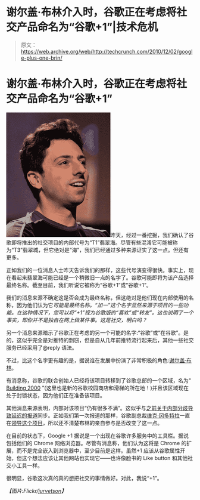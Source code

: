 # 谢尔盖·布林介入时，谷歌正在考虑将社交产品命名为“谷歌+1”|技术危机

> 原文：<https://web.archive.org/web/http://techcrunch.com/2010/12/02/google-plus-one-brin/>

# 谢尔盖·布林介入时，谷歌正在考虑将社交产品命名为“谷歌+1”

![](img/628df6a1522c029aa5e269aab6b871c5.png "b")昨天，经过一番挖掘，我们确认了谷歌即将推出的社交项目的内部代号为“T1”翡翠海。尽管有些混淆它可能被称为“T3”翡翠城，但它绝对是“海”，我们已经通过多种来源证实了这一点。但还有更多。

正如我们的一位消息人士昨天告诉我们的那样，这些代号演变得很快。事实上，现在看起来翡翠海可能已经是一个稍微旧一点的名字了。谷歌可能即将为该产品选择最终名称。截至目前，我们听说它被称为“谷歌+1”或“谷歌+1”。

我们的消息来源不确定这是否会成为最终名称，但这绝对是他们现在内部使用的名称，因为他们认为它*可能是最终名称。“加一”这个名字显然来源于项目的一些功能。在这种情况下，您可以将“+1”视为谷歌版的“喜欢”或“转发”。这也说明了一个事实，即你并不是独自在网上做某件事。这是社交，明白吗？*

另一个消息来源暗示了谷歌正在考虑的另一个可能的名字:“谷歌”或“在谷歌”。是的，这似乎完全是对推特的剽窃，但是自从几年前推特流行起来后，其他一些社交服务已经采用了@reply 语法。

不过，比这个名字更有趣的是，据说谁在发展中扮演了非常积极的角色:[谢尔盖·布林](https://web.archive.org/web/20230406185759/http://www.crunchbase.com/person/sergey-brin)。

有消息称，谷歌的联合创始人已经将该项目转移到了谷歌总部的一个区域，名为“ [Building 2000](https://web.archive.org/web/20230406185759/http://foursquare.com/venue/1952850) ”(这里也是新的谷歌校园商店和滑梯的所在地！)并且该区域现在处于封锁状态，因为他们正在准备该项目。

其他消息来源表明，内部对该项目“仍有很多不满”。这似乎与[之前关于内部分歧导致延迟的报道](https://web.archive.org/web/20230406185759/http://mashable.com/2010/11/29/google-social-2011/)同步。正如我们第一次报道的那样，谷歌副总裁[维克·冈多特拉](https://web.archive.org/web/20230406185759/http://www.crunchbase.com/person/vic-gundotra)一直在[领导这个项目](https://web.archive.org/web/20230406185759/https://techcrunch.com/2010/08/04/war-patten-rommel-vic-gundotra-google-facebook/)，所以还不清楚布林的亲自参与是否改变了这一点。

在目前的状态下，Google +1 据说是一个出现在谷歌许多服务中的工具栏。据说包括他们的 Chrome 网络浏览器。尽管有消息称，他们认为这将是 Chrome 的扩展，而不是完全嵌入到浏览器中，至少目前是这样。虽然+1 应该从谷歌属性开始，但这个想法应该让其他网站也实现它——也许像脸书的 Like button 和其他社交小工具一样。

很明显，谷歌这次真的真的想把社交的事情做好。对此，我说“+1”。

*【图片:Flickr/[jurvetson](https://web.archive.org/web/20230406185759/http://www.flickr.com/photos/jurvetson/4352962220/)】*